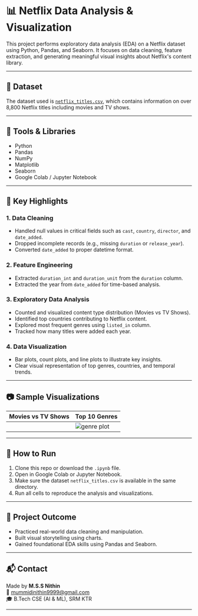 # 📊 Netflix Data Analysis & Visualization

This project performs exploratory data analysis (EDA) on a Netflix dataset using Python, Pandas, and Seaborn. It focuses on data cleaning, feature extraction, and generating meaningful visual insights about Netflix's content library.

---

## 📁 Dataset

The dataset used is [`netflix_titles.csv`](https://www.kaggle.com/datasets/shivamb/netflix-shows), which contains information on over 8,800 Netflix titles including movies and TV shows.

---

## 🔧 Tools & Libraries

- Python
- Pandas
- NumPy
- Matplotlib
- Seaborn
- Google Colab / Jupyter Notebook

---

## 📌 Key Highlights

### 1. Data Cleaning
- Handled null values in critical fields such as `cast`, `country`, `director`, and `date_added`.
- Dropped incomplete records (e.g., missing `duration` or `release_year`).
- Converted `date_added` to proper datetime format.

### 2. Feature Engineering
- Extracted `duration_int` and `duration_unit` from the `duration` column.
- Extracted the year from `date_added` for time-based analysis.

### 3. Exploratory Data Analysis
- Counted and visualized content type distribution (Movies vs TV Shows).
- Identified top countries contributing to Netflix content.
- Explored most frequent genres using `listed_in` column.
- Tracked how many titles were added each year.

### 4. Data Visualization
- Bar plots, count plots, and line plots to illustrate key insights.
- Clear visual representation of top genres, countries, and temporal trends.

---

## 📷 Sample Visualizations

| Movies vs TV Shows | Top 10 Genres |
|--------------------|----------------|
|  | ![genre plot](#) |



---

## 🚀 How to Run

1. Clone this repo or download the `.ipynb` file.
2. Open in Google Colab or Jupyter Notebook.
3. Make sure the dataset `netflix_titles.csv` is available in the same directory.
4. Run all cells to reproduce the analysis and visualizations.

---

## 📌 Project Outcome

- Practiced real-world data cleaning and manipulation.
- Built visual storytelling using charts.
- Gained foundational EDA skills using Pandas and Seaborn.

---

## 📬 Contact

Made by **M.S.S Nithin**  
📧 mummidinithin9999@gmail.com  
🎓 B.Tech CSE (AI & ML), SRM KTR

---


